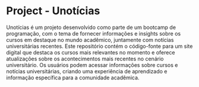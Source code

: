 # Project - Unotícias

Unotícias é um projeto desenvolvido como parte de um bootcamp de programação, com o tema de fornecer informações e insights sobre os cursos em destaque no mundo acadêmico, juntamente com notícias universitárias recentes. Este repositório contém o código-fonte para um site digital que destaca os cursos mais relevantes no momento e oferece atualizações sobre os acontecimentos mais recentes no cenário universitário. Os usuários podem acessar informações sobre cursos e notícias universitárias, criando uma experiência de aprendizado e informação específica para a comunidade acadêmica.
